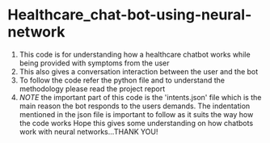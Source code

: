# Healthcare_chat-bot-using-neural-network
1. This code is for understanding how a healthcare chatbot works while being provided with symptoms from the user
2. This also gives a conversation  interaction between the user and the bot
3. To follow the code refer the python file and to understand the methodology please read the project report
4. *NOTE* the important part of this code is the 'intents.json' file which is the main reason the bot responds to the users demands. The indentation mentioned in the       json file is important to follow as it suits the way how the code works
Hope this gives some understanding on how chatbots work with neural networks...THANK YOU! 
